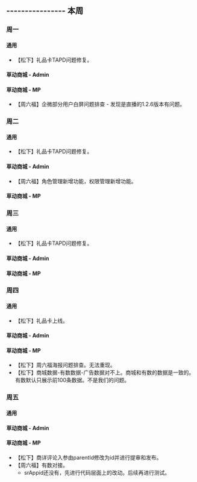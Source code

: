 ## ---------------- 本周

### 周一
#### 通用
* 【松下】礼品卡TAPD问题修复。
#### 草动商城 - Admin
#### 草动商城 - MP
* 【周六福】企微部分用户白屏问题排查 - 发现是直播的1.2.6版本有问题。

### 周二
#### 通用
* 【松下】礼品卡TAPD问题修复。
#### 草动商城 - Admin
* 【周六福】角色管理新增功能，权限管理新增功能。
#### 草动商城 - MP

### 周三
#### 通用
* 【松下】礼品卡TAPD问题修复。
#### 草动商城 - Admin
#### 草动商城 - MP

### 周四
#### 通用
* 【松下】礼品卡上线。
#### 草动商城 - Admin
#### 草动商城 - MP
* 【松下】周六福海报问题排查。无法重现。
* 【松下】商城数据-有数数据-广告数据对不上。商城和有数的数据是一致的。有数默认只展示前100条数据。不是我们的问题。

### 周五
#### 通用
#### 草动商城 - Admin
#### 草动商城 - MP
* 【松下】商详评论入参由parentId修改为id并进行提审和发布。
* 【周六福】有数对接。
  - srAppid还没有，先进行代码层面上的改动。后续再进行测试。
